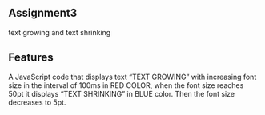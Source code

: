 ## Assignment3
text growing and text  shrinking

## Features

A JavaScript code that displays text “TEXT GROWING” with increasing font size in the interval of 100ms in RED
COLOR, when the font size reaches 50pt it displays “TEXT SHRINKING” in BLUE color. Then the font size decreases to 5pt.
